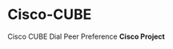 # Cisco-CUBE
Cisco CUBE Dial Peer Preference
                                                                       **Cisco Project** 
